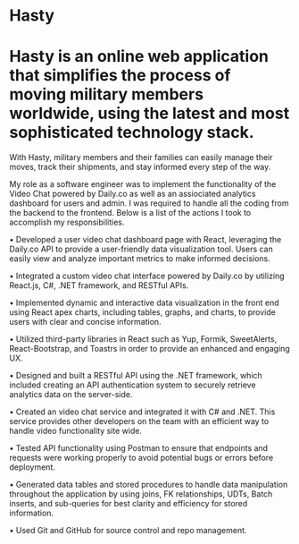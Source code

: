 # Hasty

# Hasty is an online web application that simplifies the process of moving military members worldwide, using the latest and most sophisticated technology stack.
With Hasty, military members and their families can easily manage their moves, track their shipments, and stay informed every step of the way.

My role as a software engineer was to implement the functionality of the Video Chat powered by Daily.co as well as an assiociated analytics dashboard for users and admin. I was required to handle all the coding from the backend to the frontend. Below is a list of the actions I took to accomplish my responsibilities.

• Developed a user video chat dashboard page with React, leveraging the Daily.co API to provide a user-friendly data visualization tool. Users can easily view and analyze important metrics to make informed decisions.
 
•  Integrated a custom video chat interface powered by Daily.co by utilizing React.js, C#, .NET framework, and RESTful APIs.

• Implemented dynamic and interactive data visualization in the front end using React apex charts, including tables, graphs, and charts, to provide users with clear and concise information.
 
• Utilized third-party libraries in React such as Yup, Formik, SweetAlerts, React-Bootstrap, and Toastrs in order to provide an enhanced and engaging UX.
 
• Designed and built a RESTful API using the .NET framework, which included creating an API authentication system to securely retrieve analytics data on the server-side. 
 
• Created an video chat service and integrated it with C# and .NET. This service provides other developers on the team with an efficient way to handle video functionality site wide. 
 
• Tested API functionality using Postman to ensure that endpoints and requests were working properly to avoid potential bugs or errors before deployment. 
 
• Generated data tables and stored procedures to handle data manipulation throughout the application by using joins, FK relationships, UDTs, Batch inserts, and sub-queries for best clarity and efficiency for stored information. 

• Used Git and GitHub for source control and repo management.
